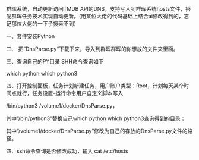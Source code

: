 群晖系统，自动更新访问TMDB API的DNS，支持写入到群晖系统hosts文件，搭配群晖任务技术实现自动更新。(用某位大佬的代码基础上结合ai修改得到的，忘记那位大佬的一下子搜索不到）

一、套件安装Python

二、 把”DnsParse.py“下载下来，导入到群晖群晖的你想放的文件夹里面。

三、查询自己的PY目录
SHH命令查询如下

which python
which python3

四、打开控制面板，任务计划新建任务，用户账户类型：Root，计划每天某个时间点就行，任务设置-运行命令用户自定义脚本写入

/bin/python3 /volume1/docker/DnsParse.py，

其中“/bin/python3”替换自己which python which python3查询得到的目录；

其中“/volume1/docker/DnsParse.py”修改为自己的存放的DnsParse.py文件的路径。

四、ssh命令查询是否修改成功，输入
cat /etc/hosts
